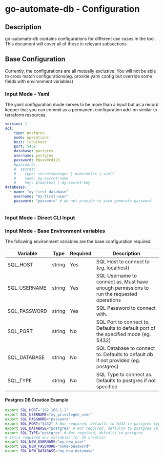 # go-automate-db - Configuration

## Description
go-automate-db contains configurations for different use cases in the tool. 
This document will cover all of these in relevant subsections

## Base Configuration
Currently, the configurations are all mutually exclusive. You will not be able to cross
match configurations(eg. provide yaml config but override some fields with environment variables)

### Input Mode - Yaml
The yaml configuration mode serves to be more than a input but as a record keeper that you can commit 
as a permanent configuration add-on similar to terraform resources. 
```yaml
version: 1
sql: 
    type: postgres
    mode: operations
    host: localhost
    port: 5432
    database: postgres
    username: postgres
    password: P@ssw0rd123 
    #password: 
    #  secret:
    #    type: secretsmanager | kubernetes | vault
    #    name: my-secret-name
    #    key: plaintext | my-secret-key 
databases: 
  - name: "my-first-database"
    username: "my-first-user"
    password: "password" # do not provide to auto generate password



```
### Input Mode - Direct CLI Input

### Input Mode - Base Environment variables
The following environment variables are the base configuration required.


| Variable     | Type    | Required | Description                                                                       |
|--------------|---------| -------- |-----------------------------------------------------------------------------------|
| SQL_HOST     | string  | Yes | SQL Host to connect to (eg. localhost)                                            |
| SQL_USERNAME | string | Yes | SQL Username to connect as. Must have enough permissions to run the requested operations |
| SQL_PASSWORD | string | Yes | SQL Password to connect with. |
| SQL_PORT     | string | No | SQL Port to connect to. Defaults to default port of the specified mode (eg. 5432) |
| SQL_DATABASE | string | No | SQL Database to connect to. Defaults to default db if not provided (eg. postgres) |
| SQL_TYPE | string | No | SQL Type to connect as. Defaults to postgres if not specified |

#### Postgres DB Creation Example
```bash
export SQL_HOST="192.168.1.1"
export SQL_USERNAME="my_privileged_user"
export SQL_PASSWORD="password"
export SQL_PORT="5432" # Not required, defaults to 5432 in postgres type
export SQL_DATABASE="postgres" # Not required, defaults to postgres in postgres type
export SQL_TYPE="postgres" # Not required, defaults to postgres
# Extra required env variables for db creation
export SQL_NEW_USERNAME="my_new_user"
export SQL_NEW_PASSWORD="some-password"
export SQL_NEW_DATABASE="my_new_database"
```

